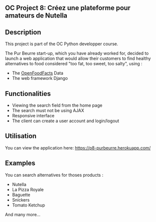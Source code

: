 ## OC Project 8: Créez une plateforme pour amateurs de Nutella


## Description

This project is part of the OC Python developper course.

The Pur Beurre start-up, which you have already worked for, decided to launch a web application that would allow their customers to find healthy alternatives to food considered "too fat, too sweet, too salty", using :

* The [OpenFoodFacts](https://fr.openfoodfacts.org/) Data
* The web framework Django


## Functionalities 

* Viewing the search field from the home page
* The search must not be using AJAX
* Responsive interface
* The client can create a user account and login/logout


## Utilisation

You can view the application here: https://p8-purbeurre.herokuapp.com/


## Examples

You can search alternatives for thoses products :

* Nutella
* La Pizza Royale
* Baguette
* Snickers
* Tomato Ketchup

And many more...
